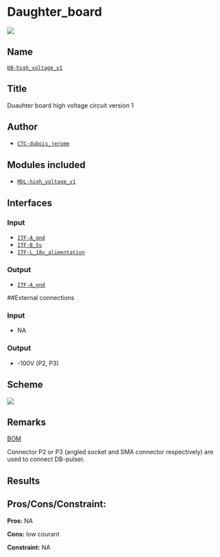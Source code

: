 # Daughter_board
![](viewme.png)

## Name
[`DB-high_voltage_v1`]()

## Title
Duauhter board high voltage circuit version 1

## Author
* [`CTC-dubois_jerome`]()

## Modules included
* [`MDL-high_voltage_v1`](../../../modules/hardware/MDL-high_voltage/MDL-high_voltage_v1/readme.md)

## Interfaces
### Input
* [`ITF-A_gnd`]()
* [`ITF-B_5v`]()
* [`ITF-L_18v_alimentation`]()

### Output
* [`ITF-A_gnd`]()

##External connections
### Input
* NA

### Output
* -100V (P2, P3)

## Scheme
![](images/scheme.png)

## Remarks
[BOM](./src/DB-high_voltage_v1.csv)

Connector P2 or P3 (angled socket and SMA connector respectively) are used to connect DB-pulser.

## Results

## Pros/Cons/Constraint:

**Pros:** NA

**Cons:** low courant

**Constraint:** NA
